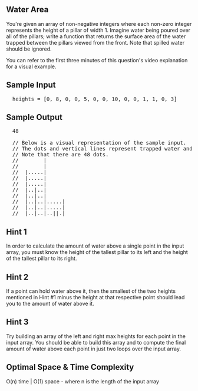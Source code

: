 ## Water Area

  You're given an array of non-negative integers where each non-zero integer
  represents the height of a pillar of width 1. Imagine water being
  poured over all of the pillars; write a function that returns the surface area
  of the water trapped between the pillars viewed from the front. Note that
  spilled water should be ignored.

  You can refer to the first three minutes of this question's video explanation
  for a visual example.

## Sample Input

<pre>
  heights = [0, 8, 0, 0, 5, 0, 0, 10, 0, 0, 1, 1, 0, 3]
</pre>

## Sample Output

<pre>
  48

  // Below is a visual representation of the sample input.
  // The dots and vertical lines represent trapped water and pillars, respectively.
  // Note that there are 48 dots.
  //        |
  //        |
  //  |.....|
  //  |.....|
  //  |.....|
  //  |..|..|
  //  |..|..|
  //  |..|..|.....|
  //  |..|..|.....|
  // _|..|..|..||.|
</pre>

## Hint 1

  In order to calculate the amount of water above a single point in the input array, you must know the height of the tallest pillar to its left and the height of the tallest pillar to its right.

## Hint 2

  If a point can hold water above it, then the smallest of the two heights mentioned in Hint #1 minus the height at that respective point should lead you to the amount of water above it.

## Hint 3

  Try building an array of the left and right max heights for each point in the input array. You should be able to build this array and to compute the final amount of water above each point in just two loops over the input array.

## Optimal Space & Time Complexity

  O(n) time | O(1) space - where n is the length of the input array
